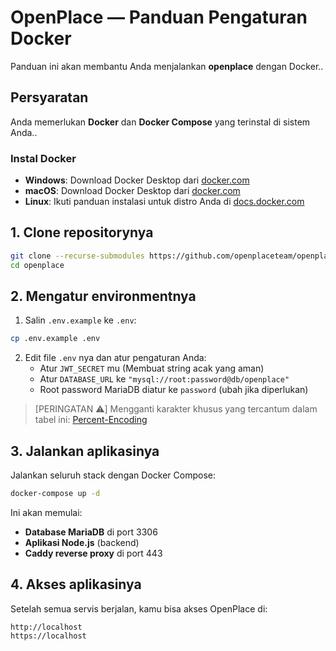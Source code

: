 # OpenPlace — Panduan Pengaturan Docker

Panduan ini akan membantu Anda menjalankan **openplace** dengan Docker..

## Persyaratan

Anda memerlukan **Docker** dan **Docker Compose** yang terinstal di sistem Anda..

### Instal Docker

-   **Windows**: Download Docker Desktop dari [docker.com](https://www.docker.com/products/docker-desktop/)
-   **macOS**: Download Docker Desktop dari [docker.com](https://www.docker.com/products/docker-desktop/)
-   **Linux**: Ikuti panduan instalasi untuk distro Anda di [docs.docker.com](https://docs.docker.com/engine/install/)

## 1. Clone repositorynya

```bash
git clone --recurse-submodules https://github.com/openplaceteam/openplace
cd openplace
```

## 2. Mengatur environmentnya

1. Salin `.env.example` ke `.env`:

```bash
cp .env.example .env
```

2. Edit file `.env` nya dan atur pengaturan Anda:
    - Atur `JWT_SECRET` mu (Membuat string acak yang aman)
    - Atur `DATABASE_URL` ke `"mysql://root:password@db/openplace"`
    - Root password MariaDB diatur ke `password` (ubah jika diperlukan)

> [PERINGATAN ⚠️]
> Mengganti karakter khusus yang tercantum dalam tabel ini: [Percent-Encoding](https://developer.mozilla.org/en-US/docs/Glossary/Percent-encoding)

## 3. Jalankan aplikasinya

Jalankan seluruh stack dengan Docker Compose:

```bash
docker-compose up -d
```

Ini akan memulai:

-   **Database MariaDB** di port 3306
-   **Aplikasi Node.js** (backend)
-   **Caddy reverse proxy** di port 443

## 4. Akses aplikasinya

Setelah semua servis berjalan, kamu bisa akses OpenPlace di:

```
http://localhost
https://localhost
```
